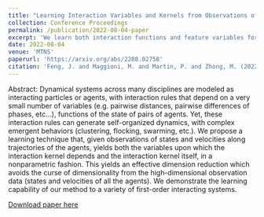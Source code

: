 ```yaml
---
title: "Learning Interaction Variables and Kernels from Observations of Agent-Based Systems"
collection: Conference Proceedings
permalink: /publication/2022-08-04-paper
excerpt: 'We learn both interaction functions and feature variables for self organized dynamics.'
date: 2022-08-04
venue: 'MTNS'
paperurl: 'https://arxiv.org/abs/2208.02758'
citation: 'Feng, J. and Maggioni, M. and Martin, P. and Zhong, M. (2022). &quot;Learning Interaction Variables and Kernels from Observations of Agent-Based Systems.&quot; <i>MTNS 2022</i>. 1(1).'
---
```

Abstract: Dynamical systems across many disciplines are modeled as interacting particles or agents, with interaction rules that depend on a very small number of variables (e.g. pairwise distances, pairwise differences of phases, etc...), functions of the state of pairs of agents. Yet, these interaction rules can generate self-organized dynamics, with complex emergent behaviors (clustering, flocking, swarming, etc.). We propose a learning technique that, given observations of states and velocities along trajectories of the agents, yields both the variables upon which the interaction kernel depends and the interaction kernel itself, in a nonparametric fashion. This yields an effective dimension reduction which avoids the curse of dimensionality from the high-dimensional observation data (states and velocities of all the agents). We demonstrate the learning capability of our method to a variety of first-order interacting systems.

[Download paper here](https://arxiv.org/pdf/2208.02758)
